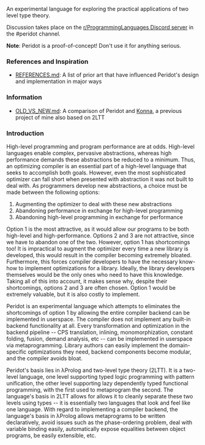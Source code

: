 An experimental language for exploring the practical applications of two level type theory.

Discussion takes place on the [r/ProgrammingLanguages Discord server](https://discord.gg/jFZ8JyUNtn) in the #peridot channel.

**Note**: Peridot is a proof-of-concept! Don't use it for anything serious.

### References and Inspiration

* [REFERENCES.md](./REFERENCES.md): A list of prior art that have influenced Peridot's design and implementation in major ways

### Information

* [OLD_VS_NEW.md](./notes/OLD_VS_NEW.md): A comparison of Peridot and [Konna](https://github.com/eashanhatti/konna), a previous project of mine also based on 2LTT

### Introduction

High-level programming and program performance are at odds. High-level languages enable complex, pervasive abstractions, whereas high performance demands these abstractions be reduced to a minimum. Thus, an optimizing compiler is an essential part of a high-level language that seeks to accomplish both goals. However, even the most sophisticated optimizer can fall short when presented with abstraction it was not built to deal with. As programmers develop new abstractions, a choice must be made between the following options:

1. Augmenting the optimizer to deal with these new abstractions
2. Abandoning performance in exchange for high-level programming
3. Abandoning high-level programming in exchange for performance

Option 1 is the most attractive, as it would allow our programs to be both high-level and high-performance. Options 2 and 3 are not attractive, since we have to abandon one of the two. However, option 1 has shortcomings too! It is impractical to augment the optimizer every time a new library is developed, this would result in the compiler becoming extremely bloated. Furthermore, this forces compiler developers to have the necessary know-how to implement optimizations for a library. Ideally, the library developers themselves would be the only ones who need to have this knowledge. Taking all of this into account, it makes sense why, despite their shortcomings, options 2 and 3 are often chosen. Option 1 would be extremely valuable, but it is also costly to implement.

Peridot is an experimental language which attempts to eliminates the shortcomings of option 1 by allowing the entire compiler backend can be implemented in userspace. The compiler does not implement any built-in backend functionality at all. Every transformation and optimization in the backend pipeline -- CPS translation, inlining, monomorphization, constant folding, fusion, demand analysis, etc -- can be implemented in userspace via metaprogramming. Library authors can easily implement the domain-specific optimizations they need, backend components become modular, and the compiler avoids bloat.

Peridot's basis lies in λProlog and two-level type theory (2LTT). It is a two-level language, one level supporting typed logic programming with pattern unification, the other level supporting lazy dependently typed functional programming, with the first used to metaprogram the second. The language's basis in 2LTT allows for allows it to cleanly separate these two levels using types -- it is essentially two languages that look and feel like one language. With regard to implementing a compiler backend, the language's basis in λProlog allows metaprograms to be written declaratively, avoid issues such as the phase-ordering problem, deal with variable binding easily, automatically expose equalities between object programs, be easily extensible, etc.
